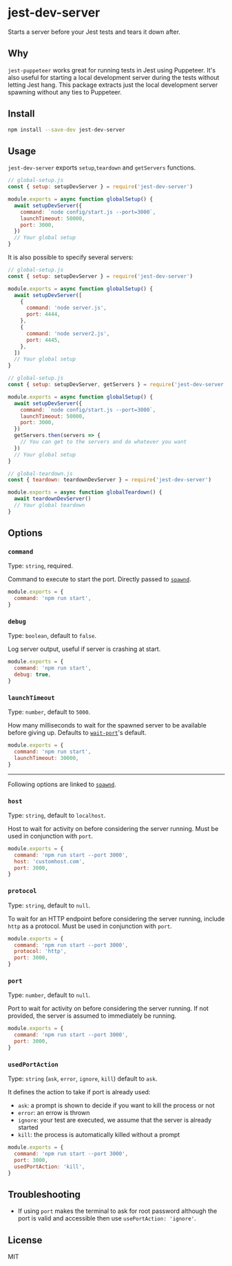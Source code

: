 # jest-dev-server

Starts a server before your Jest tests and tears it down after.

## Why

`jest-puppeteer` works great for running tests in Jest using Puppeteer.
It's also useful for starting a local development server during the tests without letting Jest hang.
This package extracts just the local development server spawning without any ties to Puppeteer.

## Install

```bash
npm install --save-dev jest-dev-server
```

## Usage

`jest-dev-server` exports `setup`,`teardown` and `getServers` functions.

```js
// global-setup.js
const { setup: setupDevServer } = require('jest-dev-server')

module.exports = async function globalSetup() {
  await setupDevServer({
    command: `node config/start.js --port=3000`,
    launchTimeout: 50000,
    port: 3000,
  })
  // Your global setup
}
```

It is also possible to specify several servers:

```js
// global-setup.js
const { setup: setupDevServer } = require('jest-dev-server')

module.exports = async function globalSetup() {
  await setupDevServer([
    {
      command: 'node server.js',
      port: 4444,
    },
    {
      command: 'node server2.js',
      port: 4445,
    },
  ])
  // Your global setup
}
```

```js
// global-setup.js
const { setup: setupDevServer, getServers } = require('jest-dev-server')

module.exports = async function globalSetup() {
  await setupDevServer({
    command: `node config/start.js --port=3000`,
    launchTimeout: 50000,
    port: 3000,
  })
  getServers.then(servers => {
    // You can get to the servers and do whatever you want
  })
  // Your global setup
}
```

```js
// global-teardown.js
const { teardown: teardownDevServer } = require('jest-dev-server')

module.exports = async function globalTeardown() {
  await teardownDevServer()
  // Your global teardown
}
```

## Options

### `command`

Type: `string`, required.

Command to execute to start the port.
Directly passed to [`spawnd`](https://www.npmjs.com/package/spawnd).

```js
module.exports = {
  command: 'npm run start',
}
```

### `debug`

Type: `boolean`, default to `false`.

Log server output, useful if server is crashing at start.

```js
module.exports = {
  command: 'npm run start',
  debug: true,
}
```

### `launchTimeout`

Type: `number`, default to `5000`.

How many milliseconds to wait for the spawned server to be available before giving up.
Defaults to [`wait-port`](https://www.npmjs.com/package/wait-port)'s default.

```js
module.exports = {
  command: 'npm run start',
  launchTimeout: 30000,
}
```

---

Following options are linked to [`spawnd`](https://www.npmjs.com/package/spawnd).

### `host`

Type: `string`, default to `localhost`.

Host to wait for activity on before considering the server running.
Must be used in conjunction with `port`.

```js
module.exports = {
  command: 'npm run start --port 3000',
  host: 'customhost.com',
  port: 3000,
}
```

### `protocol`

Type: `string`, default to `null`.

To wait for an HTTP endpoint before considering the server running, include `http` as a protocol.
Must be used in conjunction with `port`.

```js
module.exports = {
  command: 'npm run start --port 3000',
  protocol: 'http',
  port: 3000,
}
```

### `port`

Type: `number`, default to `null`.

Port to wait for activity on before considering the server running.
If not provided, the server is assumed to immediately be running.

```js
module.exports = {
  command: 'npm run start --port 3000',
  port: 3000,
}
```

### `usedPortAction`

Type: `string` (`ask`, `error`, `ignore`, `kill`) default to `ask`.

It defines the action to take if port is already used:

- `ask`: a prompt is shown to decide if you want to kill the process or not
- `error`: an errow is thrown
- `ignore`: your test are executed, we assume that the server is already started
- `kill`: the process is automatically killed without a prompt

```js
module.exports = {
  command: 'npm run start --port 3000',
  port: 3000,
  usedPortAction: 'kill',
}
```

## Troubleshooting

- If using `port` makes the terminal to ask for root password although the port is valid and accessible then use `usePortAction: 'ignore'`.

## License

MIT

[build-badge]: https://img.shields.io/travis/smooth-code/jest-puppeteer.svg?style=flat-square
[build]: https://travis-ci.org/smooth-code/jest-puppeteer
[version-badge]: https://img.shields.io/npm/v/jest-dev-server.svg?style=flat-square
[package]: https://www.npmjs.com/package/jest-dev-server
[license-badge]: https://img.shields.io/npm/l/jest-dev-server.svg?style=flat-square
[license]: https://github.com/smooth-code/jest-puppeteer/blob/master/LICENSE
